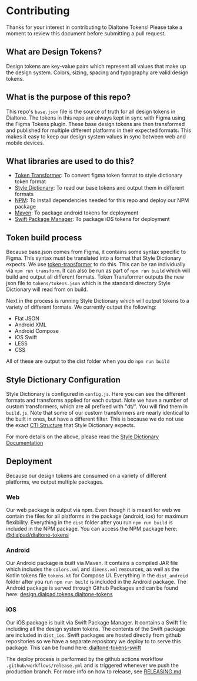 # Contributing

Thanks for your interest in contributing to Dialtone Tokens! Please take a moment to review this document before submitting a pull request.

## What are Design Tokens?

Design tokens are key-value pairs which represent all values that make up the design system. Colors, sizing, spacing and typography are valid design tokens.

## What is the purpose of this repo?

This repo's `base.json` file is the source of truth for all design tokens in Dialtone. The tokens in this repo are always kept in sync with Figma using the Figma Tokens plugin. These base design tokens are then transformed and published for multiple different platforms in their expected formats. This makes it easy to keep our design system values in sync between web and mobile devices.

## What libraries are used to do this?

 - [Token Transformer](https://www.npmjs.com/package/token-transformer): To convert figma token format to style dictionary token format
 - [Style Dictionary](https://amzn.github.io/style-dictionary/#/README): To read our base tokens and output them in different formats
 - [NPM](https://www.npmjs.com/): To install dependencies needed for this repo and deploy our NPM package
 - [Maven](https://maven.apache.org/guides/getting-started/index.html): To package android tokens for deployment
 - [Swift Package Manager](https://www.swift.org/package-manager): To package iOS tokens for deployment

## Token build process

Because base.json comes from Figma, it contains some syntax specific to Figma. This syntax must be translated into a format that Style Dictionary expects. We use [token-transformer](https://www.npmjs.com/package/token-transformer) to do this. This can be ran individually via `npm run transform`. It can also be run as part of `npm run build` which will build and output all different formats. Token Transformer outputs the new json file to `tokens/tokens.json` which is the standard directory Style Dictionary will read from on build.

Next in the process is running Style Dictionary which will output tokens to a variety of different formats. We currently output the following:

- Flat JSON
- Android XML
- Android Compose
- iOS Swift
- LESS
- CSS

All of these are output to the dist folder when you do `npm run build`

## Style Dictionary Configuration

Style Dictionary is configured in `config.js`. Here you can see the different formats and transforms applied for each output. Note we have a number of custom transformers, which are all prefixed with "dt/". You will find them in `build.js`. Note that some of our custom transformers are nearly identical to the built in ones, but have a different filter. This is because we do not use the exact [CTI Structure](https://amzn.github.io/style-dictionary/#/tokens?id=category-type-item) that Style Dictionary expects.

For more details on the above, please read the [Style Dictionary Documentation](https://amzn.github.io/style-dictionary/#/architecture)

## Deployment

Because our design tokens are consumed on a variety of different platforms, we output multiple packages.

### Web

Our web package is output via npm. Even though it is meant for web we contain the files for all platforms in the package (android, ios) for maximum flexibility. Everything in the `dist` folder after you run `npm run build` is included in the NPM package. You can access the NPM package here: [@dialpad/dialtone-tokens](https://www.npmjs.com/package/@dialpad/dialtone-tokens)

### Android

Our Android package is built via Maven. It contains a compiled JAR file which includes the `colors.xml` and `dimens.xml` resources, as well as the Kotlin tokens file `tokens.kt` for Compose UI. Everything in the `dist_android` folder after you run `npm run build` is included in the Android package. The Android package is served through Github Packages and can be found here: [design.dialpad.tokens.dialtone-tokens](https://github.com/dialpad/dialtone-tokens/packages/1646082)

### iOS

Our iOS package is built via Swift Package Manager. It contains a Swift file including all the design system tokens. The contents of the Swift package are included in `dist_ios`. Swift packages are hosted directly from github repositories so we have a separate repository we deploy to to serve this package. This can be found here: [dialtone-tokens-swift](https://github.com/dialpad/dialtone-tokens-swift)

The deploy process is performed by the github actions workflow `.github/workflows/release.yml` and is triggered whenever we push the production branch. For more info on how to release, see [RELEASING.md](RELEASING.md)
